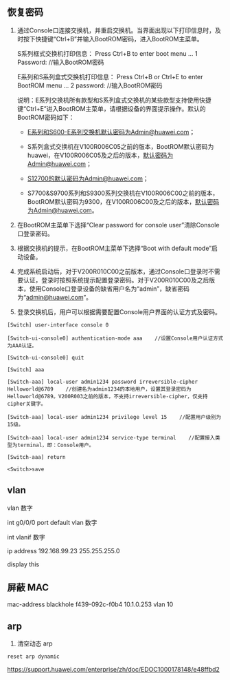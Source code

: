 ## 恢复密码

1. 通过Console口连接交换机，并重启交换机。当界面出现以下打印信息时，及时按下快捷键“Ctrl+B”并输入BootROM密码，进入BootROM主菜单。

    S系列框式交换机打印信息： 
        Press Ctrl+B to enter boot menu ... 1
        Password: //输入BootROM密码

    E系列和S系列盒式交换机打印信息： 
        Press Ctrl+B or Ctrl+E to enter BootROM menu ... 2
        password: //输入BootROM密码 

    说明：E系列交换机所有款型和S系列盒式交换机的某些款型支持使用快捷键“Ctrl+E”进入BootROM主菜单，请根据设备的界面提示操作。默认的BootROM密码如下：

    * E系列和S600-E系列交换机默认密码为Admin@huawei.com；

    * S系列盒式交换机在V100R006C05之前的版本，BootROM默认密码为huawei，在V100R006C05及之后的版本，默认密码为Admin@huawei.com；

    * S12700的默认密码为Admin@huawei.com；

    * S7700&S9700系列和S9300系列交换机在V100R006C00之前的版本，BootROM默认密码为9300，在V100R006C00及之后的版本，默认密码为Admin@huawei.com。


2. 在BootROM主菜单下选择“Clear password for console user”清除Console口登录密码。 


3. 根据交换机的提示，在BootROM主菜单下选择“Boot with default mode”启动设备。 


4. 完成系统启动后，对于V200R010C00之前版本，通过Console口登录时不需要认证，登录时按照系统提示配置登录密码。对于V200R010C00及之后版本，使用Console口登录设备的缺省用户名为“admin”，缺省密码为“admin@huawei.com”。

 
5. 登录交换机后，用户可以根据需要配置Console用户界面的认证方式及密码。

  ```
  [Switch] user-interface console 0

  [Switch-ui-console0] authentication-mode aaa    //设置Console用户认证方式为AAA认证。

  [Switch-ui-console0] quit

  [Switch] aaa

  [Switch-aaa] local-user admin1234 password irreversible-cipher Helloworld@6789    //创建名为admin1234的本地用户，设置其登录密码为Helloworld@6789。V200R003之前的版本，不支持irreversible-cipher，仅支持cipher关键字。

  [Switch-aaa] local-user admin1234 privilege level 15    //配置用户级别为15级。

  [Switch-aaa] local-user admin1234 service-type terminal    //配置接入类型为terminal，即：Console用户。

  [Switch-aaa] return

  <Switch>save

  ```


## vlan

vlan 数字

int g0/0/0
port default vlan 数字

int vlanif 数字

ip address 192.168.99.23 255.255.255.0

display this





## 屏蔽 MAC

mac-address blackhole f439-092c-f0b4 10.1.0.253 vlan 10


## arp

1. 清空动态 arp

```
reset arp dynamic
```

https://support.huawei.com/enterprise/zh/doc/EDOC1000178148/e48ffbd2
